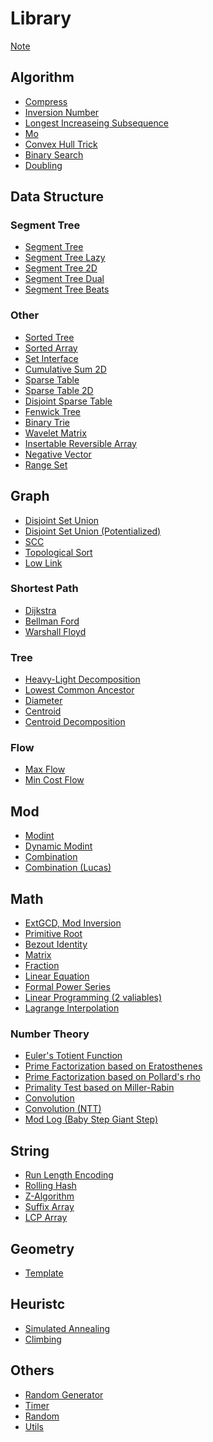 # Library

[Note](./note.md)

## Algorithm

- [Compress](./algorithm/compress.md)
- [Inversion Number](./algorithm/inversion_number.md)
- [Longest Increaseing Subsequence](./algorithm/lis.md)
- [Mo](./algorithm/mo.md)
- [Convex Hull Trick](./algorithm/cht.md)
- [Binary Search](./algorithm/bins.md)
- [Doubling](./algorithm/dbl.md)

## Data Structure

### Segment Tree

- [Segment Tree](./data_structure/segt.md)
- [Segment Tree Lazy](./data_structure/segtlz.md)
- [Segment Tree 2D](./data_structure/seg2d.md)
- [Segment Tree Dual](./data_structure/segtd.md)
- [Segment Tree Beats](./data_structure/beats.md)
<!-- - [Persistent Segment Tree] -->

### Other

- [Sorted Tree](./data_structure/tree.md)
- [Sorted Array](./data_structure/sorted_array.md)
- [Set Interface](./data_structure/set.md)
- [Cumulative Sum 2D](./data_structure/cum2d.md)
- [Sparse Table](./data_structure/spt.md)
- [Sparse Table 2D](./data_structure/st2d.md)
- [Disjoint Sparse Table](./data_structure/dst.md)
- [Fenwick Tree](./data_structure/fen.md)
- [Binary Trie](./data_structure/bintr.md)
- [Wavelet Matrix](./data_structure/wvmt.md)
- [Insertable Reversible Array](./data_structure/insrev.md)
- [Negative Vector](./data_structure/negative_vector.md)
- [Range Set](./data_structure/range_set.md)
<!-- - [Li Chao Tree](./data_structure/dlct.md) -->
<!-- - [Link-Cut Tree] -->
<!-- - [Skew Heap] -->
<!-- - [Splay Tree] -->
<!-- - [Persistent Array] -->

## Graph

- [Disjoint Set Union](./graph/dsu.md)
- [Disjoint Set Union (Potentialized)](./graph/dsup.md)
- [SCC](./graph/scc.md)
- [Topological Sort](./graph/toposort.md)
- [Low Link](./graph/lowlink.md)

### Shortest Path

- [Dijkstra](./graph/sp/dij.md)
- [Bellman Ford](./graph/sp/bf.md)
- [Warshall Floyd](./graph/sp/wf.md)

### Tree

- [Heavy-Light Decomposition](./graph/tree/hld.md)
- [Lowest Common Ancestor](./graph/tree/lca.md)
- [Diameter](./graph/tree/diameter.md)
- [Centroid](./graph/tree/centroid.md)
- [Centroid Decomposition](./graph/tree/cd.md)
<!-- - [Rerooting] -->
<!-- - [Diameter] -->
<!-- - [Centroid Decomposition] -->

### Flow

- [Max Flow](./graph/flow/mxf.md)
- [Min Cost Flow](./graph/flow/mcf.md)

## Mod

- [Modint](./mod/modint.md)
- [Dynamic Modint](./mod/dymodint.md)
- [Combination](./mod/cmb.md)
- [Combination (Lucas)](./mod/lucas.md)

## Math

- [ExtGCD, Mod Inversion](./math/extgcd.md)
- [Primitive Root](./math/proot.md)
- [Bezout Identity](./math/bezout_identity.md)
- [Matrix](./math/matrix.md)
- [Fraction](./math/frac.md)
- [Linear Equation](./math/linear_equation.md)
- [Formal Power Series](./math/fps.md)
- [Linear Programming (2 valiables)](./math/lp2vars.md)
- [Lagrange Interpolation](./math/lagrange.md)
<!-- - [Geometory] -->
<!-- - [Fast Fourier Transform] -->
<!-- - [Convolution] -->

### Number Theory

- [Euler's Totient Function](./math/phi.md)
- [Prime Factorization based on Eratosthenes](./math/osak.md)
- [Prime Factorization based on Pollard's rho](./math/rho.md)
- [Primality Test based on Miller-Rabin](./math/ptest.md)
- [Convolution](./math/convolution.md)
- [Convolution (NTT)](./math/ntt.md)
- [Mod Log (Baby Step Giant Step)](./math/modlog.md)
<!-- - [Quotient Ranges] -->

## String

- [Run Length Encoding](./string/rle.md)
- [Rolling Hash](./string/rh.md)
- [Z-Algorithm](./string/zalgo.md)
- [Suffix Array](./string/sa.md)
- [LCP Array](./string/lcp.md)
<!-- - [Manacher] -->
<!-- - [KMP] -->
<!-- - [Trie] -->
<!-- - [Aho-Corasick] -->

## Geometry
- [Template](./geometry/geo.md)

## Heuristc
- [Simulated Annealing](./heuristic/sa.md)
- [Climbing](./heuristic/cl.md)

## Others
- [Random Generator](./others/random.md)
- [Timer](./others/timer.md)
- [Random](./others/xor128.md)
- [Utils](./others/utils.md)
